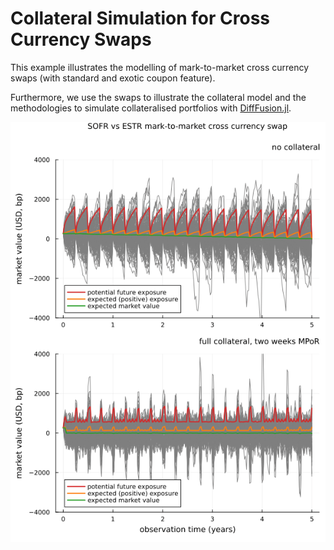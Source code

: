 # Collateral Simulation for Cross Currency Swaps

This example illustrates the modelling of mark-to-market cross currency swaps (with standard and exotic coupon feature).

Furthermore, we use the swaps to illustrate the collateral model and the methodologies to simulate collateralised portfolios with [DiffFusion.jl](https://github.com/frame-consulting/DiffFusion.jl).

![Cross_Currency](CollateralisedCrossCurrencySwap.gif)
